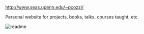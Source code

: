 http://www.seas.upenn.edu/~pcozzi/

Personal website for projects, books, talks, courses taught, etc.

![readme](https://pjcozzi.github.io/img/readme.png)

